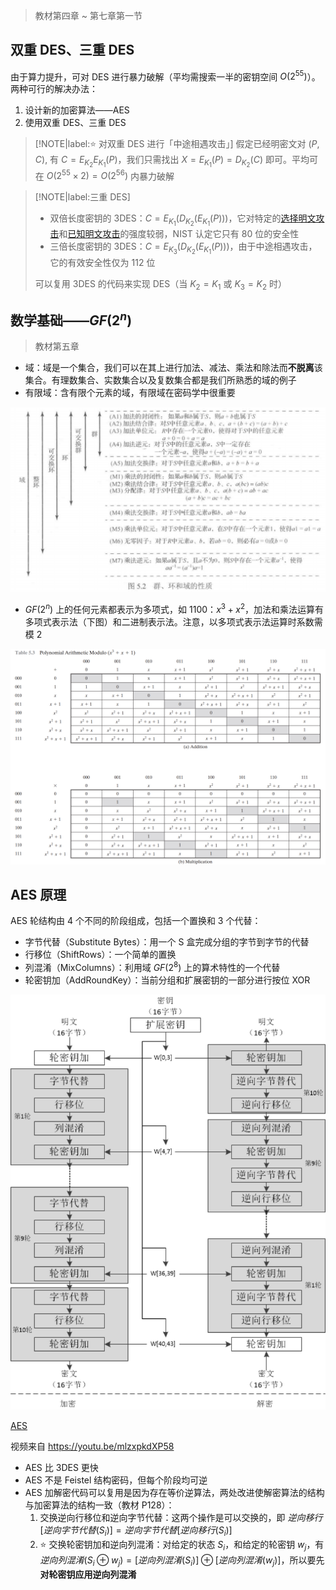 > 教材第四章 ~ 第七章第一节

## 双重 DES、三重 DES

由于算力提升，可对 DES 进行暴力破解（平均需搜索一半的密钥空间 $O(2^{55})$）。两种可行的解决办法：
1. 设计新的加密算法——AES
2. 使用双重 DES、三重 DES


> [!NOTE|label:⭐ 对双重 DES 进行「中途相遇攻击」]
假定已经明密文对 $(P,C)$, 有 $C=E_{K_2}E_{K_1}(P)$，我们只需找出 $X = E_{K_1}(P) = D_{K_2}(C)$ 即可。平均可在 $O(2^{55} \times 2) = O(2^{56})$ 内暴力破解

> [!NOTE|label:三重 DES]
> - 双倍长度密钥的 3DES：$C = E_{K_1}(D_{K_2}(E_{K_1}(P)))$，它对特定的[选择明文攻击](https://zh.wikipedia.org/wiki/%E9%80%89%E6%8B%A9%E6%98%8E%E6%96%87%E6%94%BB%E5%87%BB)和[已知明文攻击](https://zh.wikipedia.org/wiki/%E5%B7%B2%E7%9F%A5%E6%98%8E%E6%96%87%E6%94%BB%E5%87%BB)的强度较弱，NIST 认定它只有 80 位的安全性
> - 三倍长度密钥的 3DES：$C = E_{K_3}(D_{K_2}(E_{K_1}(P)))$，由于中途相遇攻击，它的有效安全性仅为 112 位
>
> 可以复用 3DES 的代码来实现 DES（当 $K_2 = K_1$ 或 $K_3 = K_2$ 时）

## 数学基础——$GF(2^n)$

> 教材第五章

- 域：域是一个集合，我们可以在其上进行加法、减法、乘法和除法而**不脱离**该集合。有理数集合、实数集合以及复数集合都是我们所熟悉的域的例子
- 有限域：含有限个元素的域，有限域在密码学中很重要

![](_images/summary-aes-1.png ':size=70%')

- $GF(2^n)$ 上的任何元素都表示为多项式，如 1100：$x^3 + x^2$，加法和乘法运算有多项式表示法（下图）和二进制表示法。注意，以多项式表示法运算时系数需模 2

![](_images/summary-aes-2.png)

## AES 原理

AES 轮结构由 4 个不同的阶段组成，包括一个置换和 3 个代替：
- 字节代替（Substitute Bytes）：用一个 S 盒完成分组的字节到字节的代替
- 行移位（ShiftRows）：一个简单的置换
- 列混淆（MixColumns）：利用域 $GF(2^8)$ 上的算术特性的一个代替
- 轮密钥加（AddRoundKey）：当前分组和扩展密钥的一部分进行按位 XOR

![](_images/summary-aes-3.jpg ':size=50%')

[AES](aes.mp4 ':include :type=iframe width=100% height=566px')

视频来自 https://youtu.be/mlzxpkdXP58

- AES 比 3DES 更快
- AES 不是 Feistel 结构密码，但每个阶段均可逆
- AES 加解密代码可以复用是因为存在等价逆算法，两处改进使解密算法的结构与加密算法的结构一致（教材 P128）：
  1. 交换逆向行移位和逆向字节代替：这两个操作是可以交换的，即 $逆向移行[逆向字节代替(S_i)] = 逆向字节代替[逆向移行(S_i)]$
  2. ⭐ 交换轮密钥加和逆向列混淆：对给定的状态 $S_i$，和给定的轮密钥 $w_j$，有 $逆向列混淆(S_i \oplus w_j) = [逆向列混淆(S_i)] \oplus [逆向列混淆(w_j)]$，所以要先**对轮密钥应用逆向列混淆**


<!-- 明天（7.6）看

为什么 AES 最后一轮没有列混淆？无法找到等价的解密过程

第一轮之前要轮密钥加？否则第一轮的前三个就没用-->




